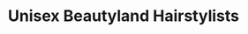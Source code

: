 ---
title: "Unisex Beautyland Hairstylists"
url: /stratford/unisex-beautyland-hairstylists/
shop: hairdresser
---